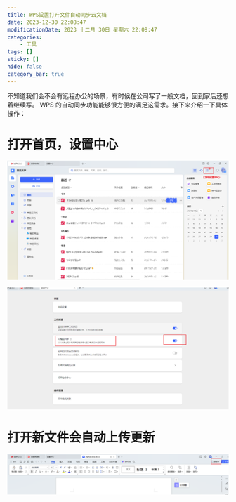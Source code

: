 ```yaml
---
title: WPS设置打开文件自动同步云文档
date: 2023-12-30 22:08:47
modificationDate: 2023 十二月 30日 星期六 22:08:47
categories: 
	- 工具
tags: []
sticky: []
hide: false
category_bar: true
---
```

不知道我们会不会有远程办公的场景，有时候在公司写了一般文档，回到家后还想着继续写。
WPS 的自动同步功能能够很方便的满足这需求。接下来介绍一下具体操作：

# 打开首页，设置中心
![](../../imgs/Pasted%20image%2020231230221037.png)

![](../../imgs/Pasted%20image%2020231230220856.png)
# 打开新文件会自动上传更新
![](../../imgs/Pasted%20image%2020231230221311.png)